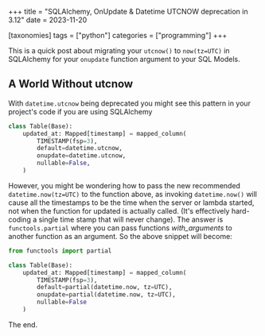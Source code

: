 +++
title = "SQLAlchemy, OnUpdate & Datetime UTCNOW deprecation in 3.12"
date = 2023-11-20

[taxonomies]
tags = ["python"]
categories = ["programming"]
+++

This is a quick post about migrating your `utcnow()` to `now(tz=UTC)`
in SQLAlchemy for your `onupdate` function argument to your SQL Models.

<!-- more -->

## A World Without utcnow

With `datetime.utcnow` being deprecated you might see this pattern in your
project's code if you are using SQLAlchemy

```python
class Table(Base):
    updated_at: Mapped[timestamp] = mapped_column(
        TIMESTAMP(fsp=3),
        default=datetime.utcnow,
        onupdate=datetime.utcnow,
        nullable=False,
    )
```

However, you might be wondering how to pass the new recommended
`datetime.now(tz=UTC)` to the function above, as invoking `datetime.now()` will
cause all the timestamps to be the time when the server or lambda started, not
when the function for updated is actually called. (It's effectively hard-coding
a single time stamp that will never change). The answer is `functools.partial`
where you can pass functions _with_arguments_ to another function as an
argument. So the above snippet will become:

```python
from functools import partial

class Table(Base):
    updated_at: Mapped[timestamp] = mapped_column(
        TIMESTAMP(fsp=3),
        default=partial(datetime.now, tz=UTC),
        onupdate=partial(datetime.now, tz=UTC),
        nullable=False
    )
```

The end.
